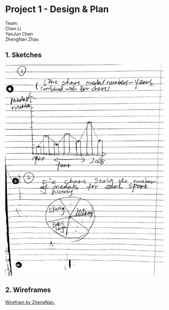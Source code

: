 # Project 1 - Design & Plan

Team: <br>Chen Li  <br>YanJun Chen  <br>ZhengNan Zhao


## 1. Sketches


![](sketch1.jpg)

## 2. Wireframes

[Wirefram by ZhengNan.](wirefram.pdf)
